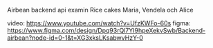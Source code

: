 Airbean backend api examin
Rice cakes
Maria, Vendela och Alice

video: https://www.youtube.com/watch?v=UfzKWFo-60s
figma: https://www.figma.com/design/Dpq93rQl7YI9hpeXekvSwb/Backend-airbean?node-id=0-1&t=XG3xksLKsabwvHzY-0
